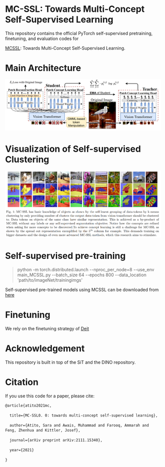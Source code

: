 
# MC-SSL: Towards Multi-Concept Self-Supervised Learning

This repository contains the official PyTorch self-supervised pretraining, finetuning, and evaluation codes for 

[MCSSL](https://arxiv.org/abs/2111.15340): Towards Multi-Concept Self-Supervised Learning.

# Main Architecture

![](imgs/MCSSL.png)

# Visualization of Self-supervised Clustering

![](imgs/MCSSL__Cluster.png)

# Self-supervised pre-training

> python -m torch.distributed.launch --nproc_per_node=8 --use_env main_MCSSL.py --batch_size 64 --epochs 800 --data_location 'path/to/imageNet/trainingimgs' 

Self-supervised pre-trained models using MCSSL can be downloaded from [here](https://drive.google.com/drive/folders/1yhvZUPx6jQA9Z7bWYovFM3WuiyboPTan?usp=sharing)

# Finetuning
We rely on the finetuning strategy of [Deit](https://github.com/facebookresearch/deit) 

# Acknowledgement

This repository is built in top of the SiT and the DINO repository.

# Citation

If you use this code for a paper, please cite:

```
@article{atito2021mc,

  title={MC-SSL0. 0: towards multi-concept self-supervised learning},

  author={Atito, Sara and Awais, Muhammad and Farooq, Ammarah and Feng, Zhenhua and Kittler, Josef},

  journal={arXiv preprint arXiv:2111.15340},

  year={2021}

}
```
